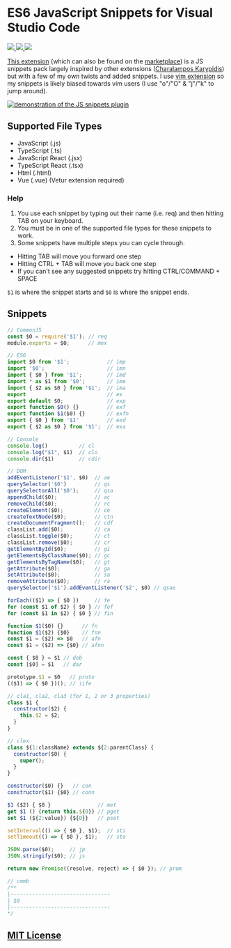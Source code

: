 # ES6 JavaScript Snippets for Visual Studio Code

<!-- markdownlint-disable MD033 -->

<p>
  <a href="https://marketplace.visualstudio.com/items?itemName=Cjay.es6-javascript-snippets">
    <img src="https://vsmarketplacebadge.apphb.com/version-short/Cjay.es6-javascript-snippets.svg">
  </a>
  <a href="https://marketplace.visualstudio.com/items?itemName=Cjay.es6-javascript-snippets">
    <img src="https://vsmarketplacebadge.apphb.com/installs/Cjay.es6-javascript-snippets.svg">
  </a>
  <a href="https://marketplace.visualstudio.com/items?itemName=Cjay.es6-javascript-snippets">
    <img src="https://vsmarketplacebadge.apphb.com/downloads-short/Cjay.es6-javascript-snippets.svg">
  </a>
</p>

[This extension](https://github.com/Chris56974/ES6-JavaScript-Snippets) (which can also be found on the [marketplace](https://marketplace.visualstudio.com/items?itemName=Cjay.es6-javascript-snippets)) is a JS snippets pack largely inspired by other extensions ([Charalampos Karypidis](https://marketplace.visualstudio.com/items?itemName=xabikos.JavaScriptSnippets)) but with a few of my own twists and added snippets. I use [vim extension](https://marketplace.visualstudio.com/items?itemName=vscodevim.vim) so my snippets is likely biased towards vim users (I use "o"/"O" & "j"/"k" to jump around).

<a href="https://imgflip.com/gif/3489ko"><img src="https://i.imgflip.com/3489ko.gif" title="made at imgflip.com" alt="demonstration of the JS snippets plugin"/></a>

## Supported File Types

- JavaScript (.js)
- TypeScript (.ts)
- JavaScript React (.jsx)
- TypeScript React (.tsx)
- Html (.html)
- Vue (.vue) (Vetur extension required)

### Help

1. You use each snippet by typing out their name (i.e. req) and then hitting TAB on your keyboard.
2. You must be in one of the supported file types for these snippets to work.
3. Some snippets have multiple steps you can cycle through.

- Hitting TAB will move you forward one step
- Hitting CTRL + TAB will move you back one step
- If you can't see any suggested snippets try hitting CTRL/COMMAND + SPACE

`$1` is where the snippet starts and `$0` is where the snippet ends.

## Snippets

```js
// CommonJS
const $0 = require('$1'); // req
module.exports = $0;      // mex

// ES6
import $0 from '$1';            // imp
import '$0';                    // imn
import { $0 } from '$1';        // imd
import * as $1 from '$0';       // ime
import { $2 as $0 } from '$1';  // ima
export                          // ex
export default $0;              // exp
export function $0() {}         // exf
export function $1($0) {}       // exfn
export { $0 } from '$1'         // exd
export { $2 as $0 } from '$1';  // exa

// Console
console.log()          // cl
console.log("$1", $1)  // clo
console.dir($1)        // cdir

// DOM
addEventListener('$1', $0)  // ae
querySelector('$0')         // qs
querySelectorAll('$0');     // qsa
appendChild($0);            // ac
removeChild($0);            // rc
createElement($0);          // ce
createTextNode($0);         // ctn
createDocumentFragment();   // cdf
classList.add($0);          // ca
classList.toggle($0);       // ct
classList.remove($0);       // cr
getElementById($0);         // gi
getElementsByClassName($0); // gc
getElementsByTagName($0);   // gt
getAttribute($0);           // ga
setAttribute($0);           // sa
removeAttribute($0);        // ra
querySelector('$1').addEventListener('$2', $0) // qsae

forEach(($1) => { $0 })     // fe
for (const $1 of $2) { $0 } // fof
for (const $1 in $2) { $0 } // fin

function $1($0) {}      // fn
function $1($2) {$0}    // fnn
const $1 = ($2) => $0   // afn
const $1 = ($2) => {$0} // afnn

const { $0 } = $1 // dob
const [$0] = $1   // dar

prototype.$1 = $0   // proto
(($1) => { $0 })(); // iife

// cla1, cla2, cla3 (for 1, 2 or 3 properties)
class $1 {
  constructor($2) {
    this.$2 = $2;
  }
}

// clex
class ${1:className} extends ${2:parentClass} {
  constructor($0) {
    super();
  }
}

constructor($0) {}   // con
constructor($1) {$0} // conn

$1 ($2) { $0 }               // met
get $1 () {return this.${0}} // pget
set $1 (${2:value}) {${0}}   // pset

setInterval(() => { $0 }, $1);  // sti
setTimeout(() => { $0 }, $1);   // sto

JSON.parse($0);     // jp
JSON.stringify($0); // js

return new Promise((resolve, reject) => { $0 }); // prom

// cmmb
/**
|--------------------------------
| $0
|--------------------------------
*/
```

## [MIT License](https://github.com/Chris56974/ES6-JavaScript-Snippets/blob/master/LICENSE)
